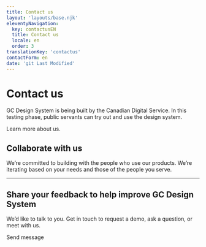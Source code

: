 ```yaml
---
title: Contact us
layout: 'layouts/base.njk'
eleventyNavigation:
  key: contactusEN
  title: Contact us
  locale: en
  order: 3
translationKey: 'contactus'
contactForm: en
date: 'git Last Modified'
---
```


# Contact us

GC Design System is being built by the Canadian Digital Service. In this testing phase, public servants can try out and use the design system.

Learn more <gcds-link href="{{ links.about }}">about us</gcds-link>.

## Collaborate with us

We’re committed to building with the people who use our products. We’re iterating based on your needs and those of the people you serve.

<hr class="my-500" />

## Share your feedback to help improve GC Design System

We’d like to talk to you. Get in touch to request a demo, ask a question, or meet with us.

<form class="my-500 contact-us-form" name="contactEN" method="post" style="min-height: 32rem;" action="/api/submission">
  <input type="hidden" name="form-name" value="contactEN" />
  <input name="honeypot" type="text" aria-label="bot" hidden/>

  <gcds-input type="text" name="name" input-id="name" label="Full name" size="30" autocomplete="name" required></gcds-input>
  <gcds-input type="email" name="email" input-id="email" label="Email address" size="50" autocomplete="email" required></gcds-input>
  <gcds-fieldset fieldset-id="reasonForContact" legend="Reason for your communication" required>
    <gcds-radio-group name="reasonForContact" options='[{{ contactus[locale].options | stringify }}]'>
    </gcds-radio-group>
  </gcds-fieldset>
  <gcds-textarea name="message" label="Message" textarea-id="message" hint="Write your question or comment." required></gcds-textarea>
  <div hidden>
    <gcds-input type="text" name="bot-field" input-id="bot-field" label="bot"></gcds-input>
  </div>
  <gcds-button button-role="primary" type="submit">
    Send message
  </gcds-button>
</form>
